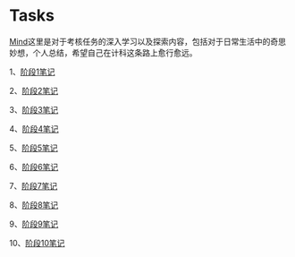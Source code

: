 # Tasks

[Mind](https://github.com/Uohuynix/Tasks/tree/5e29fd4753fee58ea4e597a9b34e9a8e696692ac/Mind)这里是对于考核任务的深入学习以及探索内容，包括对于日常生活中的奇思妙想，个人总结，希望自己在计科这条路上愈行愈远。

1、[阶段1笔记](https://github.com/Uohuynix/Tasks/tree/cf47ba907f6b388f4ec5956ee34d3396633185f7/%E9%98%B6%E6%AE%B51%E7%AC%94%E8%AE%B0)

2、[阶段2笔记](https://github.com/Uohuynix/Tasks/tree/47ce26da5bf2ebf98fd56c3212dc8620671a0acd/%E9%98%B6%E6%AE%B52%E7%AC%94%E8%AE%B0)

3、[阶段3笔记](https://github.com/Uohuynix/Tasks/tree/21277ed477b21b7e0d45f7b4be0c2975f0c2b230/%E9%98%B6%E6%AE%B53%E7%AC%94%E8%AE%B0)

4、[阶段4笔记](https://github.com/Uohuynix/Tasks/tree/7bbcd54a2c978f10401c8987ec7fe96c9998481b/%E9%98%B6%E6%AE%B54%E7%AC%94%E8%AE%B0)

5、[阶段5笔记](https://github.com/Uohuynix/Tasks/tree/6804ac9ba01ec52bff79d8406ece6f85cc1a5a4b/%E9%98%B6%E6%AE%B55%E7%AC%94%E8%AE%B0)

6、[阶段6笔记](https://github.com/Uohuynix/Tasks/tree/6eddc0e197057db2d9eb35d3d3cd0022a5c80ad9/%E9%98%B6%E6%AE%B56%E7%AC%94%E8%AE%B0)

7、[阶段7笔记](https://github.com/Uohuynix/Tasks/tree/0207486684c08d0f0c572bae52bab07c7384aaf8/%E9%98%B6%E6%AE%B57%E7%AC%94%E8%AE%B0)

8、[阶段8笔记](https://github.com/Uohuynix/Tasks/tree/d99f089cc7b1d3d1d953b6a3176fed73e703b4a6/%E9%98%B6%E6%AE%B58)

9、[阶段9笔记]()

10、[阶段10笔记]()
